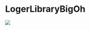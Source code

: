 # LogerLibraryBigOh
[![](https://jitpack.io/v/NimitA123/LogerLibraryBigOh.svg)](https://jitpack.io/#NimitA123/LogerLibraryBigOh)
